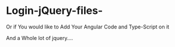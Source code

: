 # Login-jQuery-files-

Or if You would like to Add Your Angular Code and Type-Script on it

And a Whole lot of jquery....
